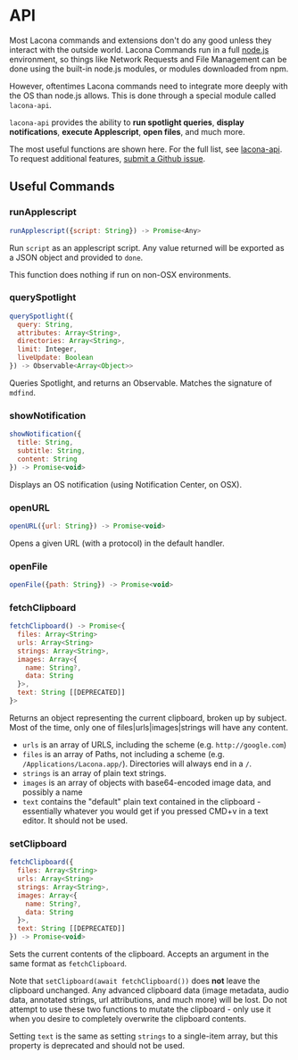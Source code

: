 # API

Most Lacona commands and extensions don't do any good unless they interact with
the outside world. Lacona Commands run in a full [node.js](http://nodejs.org/)
environment, so things like Network Requests and File Management can be done
using the built-in node.js modules, or modules downloaded from npm.

However, oftentimes Lacona commands need to integrate more deeply with the OS
than node.js allows. This is done through a special module called `lacona-api`.

`lacona-api` provides the ability to **run spotlight queries**,
**display notifications**, **execute Applescript**, **open files**,
and much more.

The most useful functions are shown here. For the full list, see
[lacona-api](https://github.com/laconalabs/lacona-api). To request
additional features,
[submit a Github issue](https://github.com/laconalabs/lacona-api/issues).

## Useful Commands

### runApplescript

```js
runApplescript({script: String}) -> Promise<Any>
```

Run `script` as an applescript script. Any value returned will be exported
as a JSON object and provided to `done`.

This function does nothing if run on non-OSX environments.

### querySpotlight

```js
querySpotlight({
  query: String,
  attributes: Array<String>,
  directories: Array<String>,
  limit: Integer,
  liveUpdate: Boolean
}) -> Observable<Array<Object>>
```

Queries Spotlight, and returns an Observable. Matches the signature of
`mdfind`.

### showNotification

```js
showNotification({
  title: String,
  subtitle: String,
  content: String
}) -> Promise<void>
```

Displays an OS notification (using Notification Center, on OSX).

### openURL

```js
openURL({url: String}) -> Promise<void>
```

Opens a given URL (with a protocol) in the default handler.

### openFile

```js
openFile({path: String}) -> Promise<void>
```

### fetchClipboard

```js
fetchClipboard() -> Promise<{
  files: Array<String>
  urls: Array<String>
  strings: Array<String>,
  images: Array<{
    name: String?,
    data: String
  }>,
  text: String [[DEPRECATED]]
}>
```

Returns an object representing the current clipboard, broken up by subject.
Most of the time, only one of files|urls|images|strings will have any content.

- `urls` is an array of URLS, including the scheme (e.g. `http://google.com`)
- `files` is an array of Paths, not including a scheme (e.g. `/Applications/Lacona.app/`). Directories will always end in a `/`.
- `strings` is an array of plain text strings.
- `images` is an array of objects with base64-encoded image data, and possibly a name
- `text` contains the "default" plain text contained in the clipboard - essentially whatever you would get if you pressed CMD+v in a text editor. It should not be used.

### setClipboard

```js
fetchClipboard({
  files: Array<String>
  urls: Array<String>
  strings: Array<String>,
  images: Array<{
    name: String?,
    data: String
  }>,
  text: String [[DEPRECATED]]
}) -> Promise<void>
```

Sets the current contents of the clipboard. Accepts an argument in the
same format as `fetchClipboard`.

Note that `setClipboard(await fetchClipboard())` does **not** leave the
clipboard unchanged. Any advanced clipboard data (image metadata,
audio data, annotated strings, url attributions, and much more) will
be lost. Do not attempt to use these two functions to mutate the clipboard -
only use it when you desire to completely overwrite the clipboard contents.

Setting `text` is the same as setting `strings` to a single-item array, but this
property is deprecated and should not be used.
